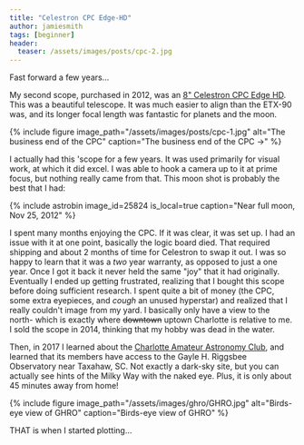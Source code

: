 ```yaml
---
title: "Celestron CPC Edge-HD"
author: jamiesmith
tags: [beginner]
header:
  teaser: /assets/images/posts/cpc-2.jpg
---
```


Fast forward a few years... 

My second scope, purchased in 2012, was an [8" Celestron CPC Edge HD](https://www.amazon.com/gp/product/B005FY4N4U).  This was a beautiful telescope.  It was much easier to align than the ETX-90 was, and its longer focal length was fantastic for planets and the moon.  

<!--more-->

{% 
  include figure image_path="/assets/images/posts/cpc-1.jpg" 
  alt="The business end of the CPC"
  caption="The business end of the CPC ->" 
%}

I actually had this 'scope for a few years.  It was used primarily for visual work, at which it did excel.  I was able to hook a camera up to it at prime focus, but nothing really came from that.  This moon shot is probably the best that I had:

{%
  include astrobin 
  image_id=25824
  is_local=true
  caption="Near full moon, Nov 25, 2012"
%}

I spent many months enjoying the CPC. If it was clear, it was set up.  I had an issue with it at one point, basically the logic board died.  That required shipping and about 2 months of time for Celestron to swap it out.  I was so happy to learn that it was a _two_ year warranty, as opposed to just a one year.  Once I got it back it never held the same "joy" that it had originally.  Eventually I ended up getting frustrated, realizing that I bought this scope before doing sufficient research.  I spent quite a bit of money (the CPC, some extra eyepieces, and *cough* an unused hyperstar) and realized that I really couldn't image from my yard.  I basically only have a view to the north- which is exactly where ~~downtown~~ uptown Charlotte is relative to me.  I sold the scope in 2014, thinking that my hobby was dead in the water.  

Then, in 2017 I learned about the [Charlotte Amateur Astronomy Club](http://www.charlotteastronomers.org), and learned that its members have access to the Gayle H. Riggsbee Observatory near Taxahaw, SC.  Not exactly a dark-sky site, but you can actually see hints of the Milky Way with the naked eye.  Plus, it is only about 45 minutes away from home!

{% 
  include figure image_path="/assets/images/ghro/GHRO.jpg" 
  alt="Birds-eye view of GHRO"
  caption="Birds-eye view of GHRO"
%}


THAT is when I started plotting...

